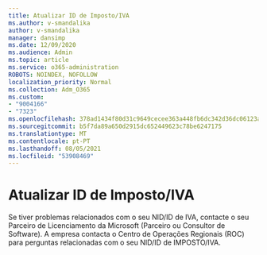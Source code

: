 ```yaml
---
title: Atualizar ID de Imposto/IVA
ms.author: v-smandalika
author: v-smandalika
manager: dansimp
ms.date: 12/09/2020
ms.audience: Admin
ms.topic: article
ms.service: o365-administration
ROBOTS: NOINDEX, NOFOLLOW
localization_priority: Normal
ms.collection: Adm_O365
ms.custom:
- "9004166"
- "7323"
ms.openlocfilehash: 378ad1434f80d31c9649cecee363a448fb6dc342d36dc06123a59bacfd9d73f0
ms.sourcegitcommit: b5f7da89a650d2915dc652449623c78be6247175
ms.translationtype: MT
ms.contentlocale: pt-PT
ms.lasthandoff: 08/05/2021
ms.locfileid: "53908469"
---
```

# <a name="update-taxvat-id"></a>Atualizar ID de Imposto/IVA

Se tiver problemas relacionados com o seu NID/ID de IVA, contacte o seu Parceiro de Licenciamento da Microsoft (Parceiro ou Consultor de Software). A empresa contacta o Centro de Operações Regionais (ROC) para perguntas relacionadas com o seu NID/ID de IMPOSTO/IVA. 